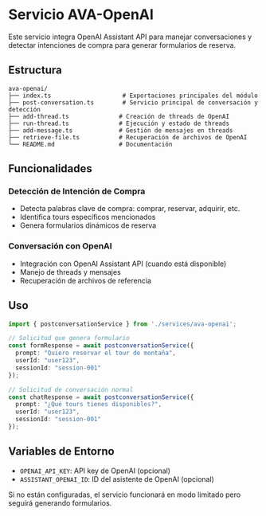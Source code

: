 # Servicio AVA-OpenAI

Este servicio integra OpenAI Assistant API para manejar conversaciones y detectar intenciones de compra para generar formularios de reserva.

## Estructura

```
ava-openai/
├── index.ts                    # Exportaciones principales del módulo
├── post-conversation.ts        # Servicio principal de conversación y detección
├── add-thread.ts              # Creación de threads de OpenAI
├── run-thread.ts              # Ejecución y estado de threads
├── add-message.ts             # Gestión de mensajes en threads
├── retrieve-file.ts           # Recuperación de archivos de OpenAI
└── README.md                  # Documentación
```

## Funcionalidades

### Detección de Intención de Compra
- Detecta palabras clave de compra: comprar, reservar, adquirir, etc.
- Identifica tours específicos mencionados
- Genera formularios dinámicos de reserva

### Conversación con OpenAI
- Integración con OpenAI Assistant API (cuando está disponible)
- Manejo de threads y mensajes
- Recuperación de archivos de referencia

## Uso

```typescript
import { postconversationService } from './services/ava-openai';

// Solicitud que genera formulario
const formResponse = await postconversationService({
  prompt: "Quiero reservar el tour de montaña",
  userId: "user123",
  sessionId: "session-001"
});

// Solicitud de conversación normal
const chatResponse = await postconversationService({
  prompt: "¿Qué tours tienes disponibles?",
  userId: "user123",
  sessionId: "session-001"
});
```

## Variables de Entorno

- `OPENAI_API_KEY`: API key de OpenAI (opcional)
- `ASSISTANT_OPENAI_ID`: ID del asistente de OpenAI (opcional)

Si no están configuradas, el servicio funcionará en modo limitado pero seguirá generando formularios. 